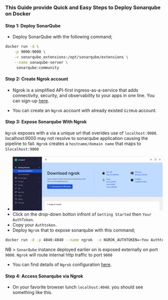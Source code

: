 ###  This Guide provide Quick and Easy Steps to Deploy Sonarqube on Docker 

#### **Step 1: Deploy SonarQube**

- Deploy SonarQube with the following command;

```bash
docker run -d \
    -p 9000:9000 \
    -v sonarqube_extensions:/opt/sonarqube/extensions \
    --name sonaqube-server \
     sonarqube:community
```
#### **Step 2: Create Ngrok account**

- Ngrok is a simplified API-first ingress-as-a-service that adds connectivity, security, and observability to your apps in one line. You can sign-up [here](https://ngrok.com/product#:~:text=ngrok%20is%20a%20simplified%20API,Sign%20up%20for%20free).

- You can create an `Ngrok` account with already existed `GitHub` account. 

#### **Step 3: Expose Sonarqube With Ngrok**

`Ngrok` exposes with a via a unique url that overides use of `localhost:9000`. localhost:9000 may not resolve to sonarqube application causing the pipeline to fail. `Ngrok` creates a `hostname/domain name` that maps to `Slocalhost:9000`

- ![Once `Ngrok` account is created, navigate to Dashboard.](./images/ngrok-dasboard.png)
- Click on the  drop-down botton infront of `Getting Started` then `Your AuthToken`.
- Copy your `Authtoken`.
- Deploy `Ngrok` that to expose sonarqube with this command;

```bash
docker run -d -p 4040:4040 --name ngrok  -e NGROK_AUTHTOKEN=<You Authtoken here> ngrok/ngrok:latest http host.docker.internal:9000
```
NB >
 `SonarQube` instance deployed earlier on is exposed externally on port `9000`. `Ngrok` will route internal http traffic to port `9000`

- You can find details of `Ngrok` configuration [here](https://ngrok.com/docs/using-ngrok-with/docker/).

#### **Step 4: Access Sonarqube via Ngrok**

- On your favorite browser lunch `localhost:4040`. you should see something like this.

